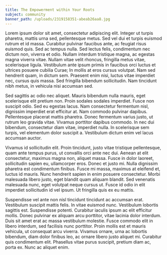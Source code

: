 ```yaml
---
title: The Empowerment within Your Roots
subject: community
banner_path: /uploads/2319158351-abeab26aa8.jpg
---
```



Lorem ipsum dolor sit amet, consectetur adipiscing elit. Integer ut turpis pharetra, mattis urna sed, pellentesque metus. Sed vel dui et turpis euismod rutrum et id massa. Curabitur pulvinar faucibus ante, ac feugiat risus euismod quis. Sed ac tempus nulla. Sed lectus felis, condimentum nec dictum non, viverra et odio. Nullam interdum tristique magna, ac egestas magna viverra vitae. Nullam vitae velit rhoncus, fringilla metus vitae, scelerisque ligula. Vestibulum ante ipsum primis in faucibus orci luctus et ultrices posuere cubilia Curae; In mollis at eros cursus volutpat. Nam sed hendrerit quam, in dictum sem. Praesent enim nisi, luctus vitae imperdiet nec, cursus quis massa. Sed fringilla bibendum sollicitudin. Nam tincidunt nibh metus, in vehicula nisi accumsan sed.

Sed sagittis ac odio nec aliquet. Mauris bibendum nulla mauris, eget scelerisque elit pretium non. Proin sodales sodales imperdiet. Fusce non suscipit odio. Sed eu egestas lacus. Nam consectetur fermentum nisl, dignissim imperdiet erat efficitur at. Nam commodo pulvinar dapibus. Pellentesque placerat mattis pharetra. Donec fermentum varius justo, ut rutrum leo gravida vitae. Vivamus porttitor dapibus commodo. In nec dui bibendum, consectetur diam vitae, imperdiet nulla. In scelerisque sem turpis, vel elementum dolor suscipit a. Vestibulum dictum enim vel lacus accumsan auctor.

Vivamus id sollicitudin elit. Proin tincidunt, justo vitae tristique pellentesque, quam ante tempus purus, ut convallis orci ante nec dui. Aenean at elit consectetur, maximus magna non, aliquet massa. Fusce in dolor laoreet, sollicitudin sapien eu, ullamcorper eros. Donec et justo mi. Nulla dignissim pharetra est condimentum finibus. Fusce mi massa, maximus at eleifend et, luctus id mauris. Nunc hendrerit sapien in enim posuere consectetur. Morbi malesuada libero justo, eget blandit quam aliquam blandit. Sed venenatis malesuada nunc, eget volutpat neque cursus ut. Fusce id odio in elit imperdiet sollicitudin id vel ipsum. Ut fringilla quis ex eu mattis.

Suspendisse vel ante non nisl tincidunt tincidunt ac accumsan erat. Vestibulum suscipit mattis felis. In vitae euismod nunc. Vestibulum lobortis sagittis est. Suspendisse potenti. Curabitur iaculis ipsum ac elit efficitur mollis. Donec pulvinar ex aliquam arcu porttitor, vitae lacinia dolor interdum. Duis sit amet erat ac massa vestibulum molestie. Fusce commodo elit in libero interdum, sed facilisis nunc porttitor. Proin mollis est et mauris vehicula, ut consequat arcu viverra. Vivamus ornare, urna ac lobortis bibendum, diam dolor finibus leo, ac ornare libero justo aliquet mi. Curabitur quis condimentum elit. Phasellus vitae purus suscipit, pretium diam ac, porta ex. Nunc ac aliquet enim.